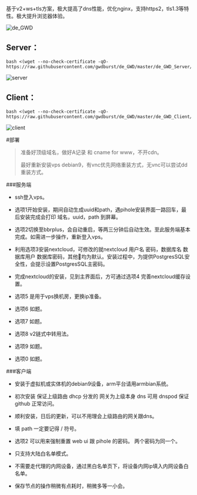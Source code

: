 基于v2+ws+tls方案，极大提高了dns性能，优化nginx，支持https2，tls1.3等特性。极大提升浏览器体验。

![de_GWD](https://i.loli.net/2019/06/05/5cf78011df0b260138.png)

## Server：

```
bash <(wget --no-check-certificate -qO- https://raw.githubusercontent.com/gwdburst/de_GWD/master/de_GWD_Server/server)
```
![server](https://i.loli.net/2019/06/19/5d0a486564e8018716.png)

## Client：

```
bash <(wget --no-check-certificate -qO- https://raw.githubusercontent.com/gwdburst/de_GWD/master/de_GWD_Client/client)
```
![client](https://i.loli.net/2019/06/14/5d03acb0d7c8a12948.png)


#部署

>准备好顶级域名，做好A记录 和 cname for www，不开cdn。
>
>最好重新安装vps debian9，有vnc优先网络重装方式，无vnc可以尝试dd重装方式。


###服务端

* ssh登入vps。

- 选项1开始安装，期间自动生成uuid和path，遇pihole安装界面一路回车，最后安装完成会打印 域名，uuid，path 到屏幕。

* 选项2切换至bbrplus，会自动重启，等两三分钟后自动生效。至此服务端基本完成。如需进一步操作，重新登入vps。

- 利用选项3安装nextcloud，可修改的就nextcloud 用户名 密码，数据库名 数据库用户 数据库密码，其他均为默认。安装过程中，为提供PostgresSQL安全性，会提示设置PostgresSQL主密码。

* 完成nextcloud的安装，见到主界面后，方可通过选项4 完善nextcloud缓存设置。

- 选项5 是用于vps换机房，更换ip准备。

* 选项6 如题。

- 选项7 如题。

* 选项8 v2链式中转用法。

- 选项9 如题。

* 选项0 如题。


###客户端

* 安装于虚拟机或实体机的debian9设备，arm平台请用armbian系统。

- 初次安装 保证上级路由 dhcp 分发的 网关为上级本身 dns 可用 dnspod 保证 github 正常访问。

* 顺利安装，日后的更新，可以不用理会上级路由的网关跟dns。

- 填 path 一定要记得 / 符号。

* 选项2 可以用来强制重置 web ui 跟 pihole 的密码。 两个密码为同一个。

- 只支持大陆白名单模式。

* 不需要走代理的内网设备，通过黑白名单页下，将设备内网ip填入内网设备白名单。

- 保存节点的操作稍微有点耗时，稍微多等一小会。 
